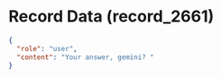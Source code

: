 # Record Data (record_2661)

```json
{
  "role": "user",
  "content": "Your answer, gemini? "
}
```

